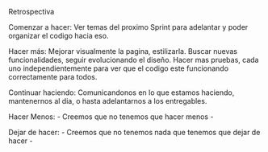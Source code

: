 Retrospectiva

Comenzar a hacer:  Ver temas del proximo Sprint para adelantar y poder organizar el codigo hacia eso.

Hacer más: Mejorar visualmente la pagina, estilizarla. Buscar nuevas funcionalidades, seguir evolucionando el diseño. Hacer mas pruebas, cada uno independientemente para ver que el codigo este funcionando correctamente para todos.

Continuar haciendo: Comunicandonos en lo que estamos haciendo, mantenernos al dia, o hasta adelantarnos a los entregables.

Hacer Menos: - Creemos que no tenemos que hacer menos -

Dejar de hacer: - Creemos que no tenemos nada que tenemos que dejar de hacer -
